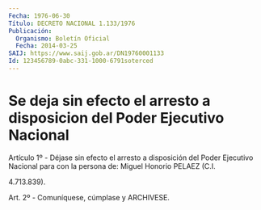 ```yaml
---
Fecha: 1976-06-30
Título: DECRETO NACIONAL 1.133/1976
Publicación:
  Organismo: Boletín Oficial
  Fecha: 2014-03-25
SAIJ: https://www.saij.gob.ar/DN19760001133
Id: 123456789-0abc-331-1000-6791soterced
---
```

# Se deja sin efecto el arresto a disposicion del Poder Ejecutivo Nacional

<a id="1"></a>
Artículo 1º - Déjase sin efecto el arresto a disposición del Poder Ejecutivo Nacional para con la persona de: Miguel Honorio PELAEZ (C.I.

4.713.839).

<a id="2"></a>
Art. 2º - Comuníquese, cúmplase y ARCHIVESE.